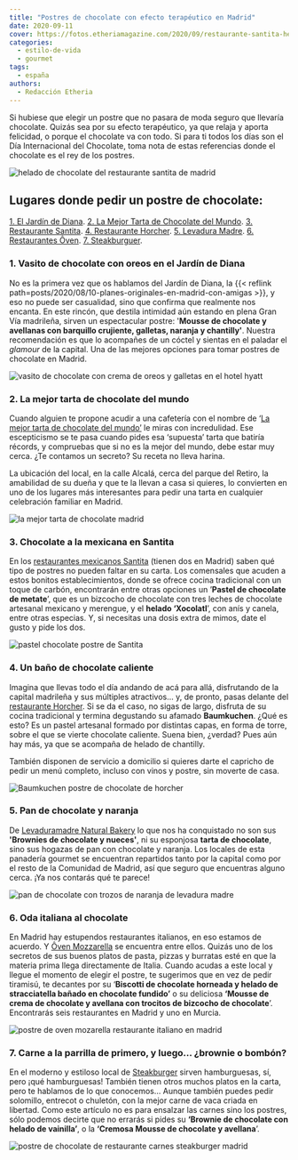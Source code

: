 ```yaml
---
title: "Postres de chocolate con efecto terapéutico en Madrid"
date: 2020-09-11
cover: https://fotos.etheriamagazine.com/2020/09/restaurante-santita-helado-chocolate-metate-baja.jpg
categories: 
  - estilo-de-vida
  - gourmet
tags: 
  - españa
authors: 
  - Redacción Etheria
---
```


Si hubiese que elegir un postre que no pasara de moda seguro que llevaría chocolate. Quizás sea por su efecto terapéutico, ya que relaja y aporta felicidad, o porque el chocolate va con todo. Si para ti todos los días son el Día Internacional del Chocolate, toma nota de estas referencias donde el chocolate es el rey de los postres.

![helado de chocolate del restaurante santita de madrid](https://fotos.etheriamagazine.com/2020/09/restaurante-santita-helado-chocolate-metate-baja.jpg "El helado ‘Xocolatl’ es una sugerencia del restaurante © Santita.")

## Lugares donde pedir un postre de chocolate:

[1\. El Jardín de Diana](#Jardín-Diana). [2\. La Mejor Tarta de Chocolate del 
Mundo](#Tarta-chocolate). [3\. Restaurante Santita](#Santita). [4\. Restaurante 
Horcher](#Horcher). [5\. Levadura Madre](#Levadura-Madre). [6\. Restaurantes 
Ôven](#Oven). [7\. Steakburguer](#Steakburguer). 

### 1\. Vasito de chocolate con oreos en el Jardín de Diana

No es la primera vez que os hablamos del Jardín de Diana, la {{< reflink 
path=posts/2020/08/10-planes-originales-en-madrid-con-amigas >}}, y eso no puede ser 
casualidad, sino que confirma que realmente nos encanta. En este rincón, que destila 
intimidad aún estando en plena Gran Vía madrileña, sirven un espectacular postre: 
'**Mousse de chocolate y avellanas con barquillo crujiente, galletas, naranja y 
chantilly'**. Nuestra recomendación es que lo acompañes de un cóctel y sientas en el 
paladar el _glamour_ de la capital. Una de las mejores opciones para tomar postres de 
chocolate en Madrid. 

![vasito de chocolate con crema de oreos y galletas en el hotel hyatt](https://fotos.etheriamagazine.com/2020/09/chocolate-Hyatt-Centric-Gran-Via-Madrid.jpg "El Jardín de Diana es un lugar magnífico para degustar un postre de chocolate. © Hyatt Centric Gran Via Madrid.")

### 2\. La mejor tarta de chocolate del mundo

Cuando alguien te propone acudir a una cafetería con el nombre de ‘[La mejor tarta de 
chocolate del mundo’](https://www.lamejortartadechocolatedelmundo.com/) le miras con 
incredulidad. Ese escepticismo se te pasa cuando pides esa ‘supuesta’ tarta que batiría 
récords, y compruebas que si no es la mejor del mundo, debe estar muy cerca. ¿Te 
contamos un secreto? Su receta no lleva harina. 

La ubicación del local, en la calle Alcalá, cerca del parque del Retiro, la amabilidad 
de su dueña y que te la llevan a casa si quieres, lo convierten en uno de los lugares 
más interesantes para pedir una tarta en cualquier celebración familiar en Madrid. 

![la mejor tarta de chocolate madrid](https://fotos.etheriamagazine.com/2020/09/la-mejor-tarta-de-chocolate-madrid.jpg "La apetitosa tarta de '© La mejor tarta de chocolate del mundo' (Madrid).")

### 3\. Chocolate a la mexicana en Santita

En los [restaurantes mexicanos Santita](https://www.santita.es) (tienen dos en Madrid) 
saben qué tipo de postres no pueden faltar en su carta. Los comensales que acuden a 
estos bonitos establecimientos, donde se ofrece cocina tradicional con un toque de 
carbón, encontrarán entre otras opciones un ’**Pastel de chocolate de metate**’, que es 
un bizcocho de chocolate con tres leches de chocolate artesanal mexicano y merengue, y 
el **helado ‘Xocolatl**’, con anís y canela, entre otras especias. Y, si necesitas una 
dosis extra de mimos, date el gusto y pide los dos. 

![pastel chocolate postre de Santita](https://fotos.etheriamagazine.com/2020/09/restaurante-mexicano-santita-Pastel-chocolate.jpg "Pastel de chocolate del restaurante mexicano © Santita.")

### 4\. Un baño de chocolate caliente

Imagina que llevas todo el día andando de acá para allá, disfrutando de la capital 
madrileña y sus múltiples atractivos… y, de pronto, pasas delante del [restaurante 
Horcher](https://www.restaurantehorcher.com). Si se da el caso, no sigas de largo, 
disfruta de su cocina tradicional y termina degustando su afamado **Baumkuchen**. ¿Qué 
es esto? Es un pastel artesanal formado por distintas capas, en forma de torre, sobre el 
que se vierte chocolate caliente. Suena bien, ¿verdad? Pues aún hay más, ya que se 
acompaña de helado de chantilly. 

También disponen de servicio a domicilio si quieres darte el capricho de pedir un menú 
completo, incluso con vinos y postre, sin moverte de casa. 

![Baumkuchen postre de chocolate de horcher](https://fotos.etheriamagazine.com/2020/09/chocolate-madrid-Baumkuchen-horcher.jpg "Un baño de chocolate y el Baumkuchen ya estaría. Lo sirven en © Horcher (Madrid).")

### 5\. Pan de chocolate y naranja

De [Levaduramadre Natural Bakery](https://levaduramadre.es/) lo que nos ha conquistado 
no son sus **'Brownies de chocolate y nueces'**, ni su esponjosa **tarta de chocolate**, 
sino sus hogazas de pan con chocolate y naranja. Los locales de esta panadería gourmet 
se encuentran repartidos tanto por la capital como por el resto de la Comunidad de 
Madrid, así que seguro que encuentras alguno cerca. ¡Ya nos contarás qué te parece! 

![pan de chocolate con trozos de naranja de levadura madre](https://fotos.etheriamagazine.com/2020/09/Hogaza-de-chocolate-y-naranja-de-Levaduramadre.jpg "Pan con chocolate y naranja, una idea de © Levadura Madre.")

### 6\. Oda italiana al chocolate

En Madrid hay estupendos restaurantes italianos, en eso estamos de acuerdo. Y [Ôven 
Mozzarella](https://www.oven.es) se encuentra entre ellos. Quizás uno de los secretos de 
sus buenos platos de pasta, pizzas y burratas esté en que la materia prima llega 
directamente de Italia. Cuando acudas a este local y llegue el momento de elegir el 
postre, te sugerimos que en vez de pedir tiramisú, te decantes por su ‘**Biscotti de 
chocolate horneada y helado de stracciatella bañado en chocolate fundido’** o su 
deliciosa **‘Mousse de crema de chocolate y avellana con trocitos de bizcocho de 
chocolate**’. Encontrarás seis restaurantes en Madrid y uno en Murcia. 

![postre de oven mozarella restaurante italiano en madrid](https://fotos.etheriamagazine.com/2020/09/restaurante-oven-madrid-postres-chocolate.jpg "En © Ôven Mozzarella comprobarás que los italianos son tan golosos como nosotros.")

### 7\. Carne a la parrilla de primero, y luego... ¿brownie o bombón?

En el moderno y estiloso local de [Steakburger](https://www.steakburger.es) sirven 
hamburguesas, sí, pero ¡qué hamburguesas! También tienen otros muchos platos en la 
carta, pero te hablamos de lo que conocemos… Aunque también puedes pedir solomillo, 
entrecot o chuletón, con la mejor carne de vaca criada en libertad. Como este artículo 
no es para ensalzar las carnes sino los postres, sólo podemos decirte que no errarás si 
pides su **‘Brownie de chocolate con helado de vainilla’**, o la **‘Cremosa Mousse de 
chocolate y avellana**’. 

![postre de chocolate de restaurante carnes steakburger madrid](https://fotos.etheriamagazine.com/2020/09/brownie-helado-vainilla-steakburger.jpg "Brownie con helado de vainilla de © Steakburger.")
